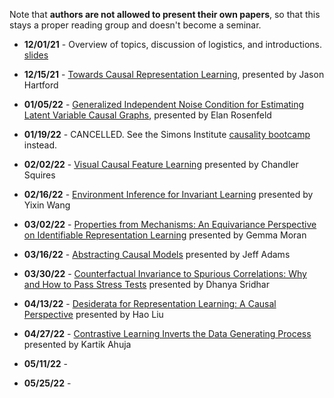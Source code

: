 Note that **authors are not allowed to present their own papers**, so that this stays a proper reading group and doesn't become a seminar.

* **12/01/21** - Overview of topics, discussion of logistics, and introductions. [slides](slides/causal-rep-learning-reading-group.pdf)

* **12/15/21** - [Towards Causal Representation Learning](https://arxiv.org/abs/2102.11107), presented by Jason Hartford

* **01/05/22** - [Generalized Independent Noise Condition for Estimating Latent Variable Causal Graphs](https://proceedings.neurips.cc/paper/2020/file/aa475604668730af60a0a87cc92604da-Paper.pdf), presented by Elan Rosenfeld

* **01/19/22** - CANCELLED. See the Simons Institute [causality bootcamp](https://simons.berkeley.edu/workshops/causality-2022-bc) instead.

* **02/02/22** - [Visual Causal Feature Learning]( https://arxiv.org/pdf/1412.2309.pdf) presented by Chandler Squires

* **02/16/22** - [Environment Inference for Invariant Learning](https://arxiv.org/abs/2010.07249) presented by Yixin Wang

* **03/02/22** - [Properties from Mechanisms: An Equivariance Perspective on Identifiable Representation Learning](https://arxiv.org/abs/2110.15796) presented by Gemma Moran

* **03/16/22** - [Abstracting Causal Models](https://www.cs.cornell.edu/home/halpern/papers/abstraction.pdf) presented by Jeff Adams

* **03/30/22** - [Counterfactual Invariance to Spurious Correlations: Why and How to Pass Stress Tests](https://arxiv.org/abs/2106.00545) presented by Dhanya Sridhar

* **04/13/22** - [Desiderata for Representation Learning: A Causal Perspective](https://arxiv.org/abs/2109.03795) presented by Hao Liu

* **04/27/22** - [Contrastive Learning Inverts the Data Generating Process](http://proceedings.mlr.press/v139/zimmermann21a/zimmermann21a.pdf) presented by Kartik Ahuja

* **05/11/22** - 

* **05/25/22** -
